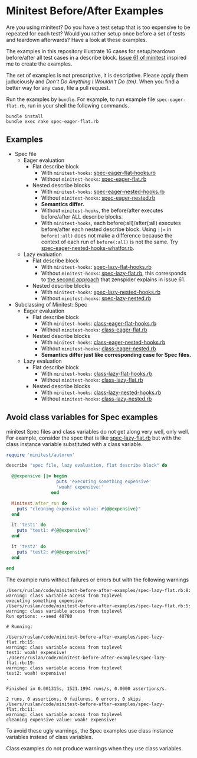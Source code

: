 # Minitest Before/After Examples

Are you using minitest?  Do you have a test setup that is too
expensive to be repeated for each test?  Would you rather setup once
before a set of tests and teardown afterwards?  Have a look at these
examples.

The examples in this repository illustrate 16 cases for setup/teardown
before/after all test cases in a describe block.  [Issue 61 of
minitest](https://github.com/seattlerb/minitest/issues/61) inspired
me to create the examples.

The set of examples is not prescriptive, it is descriptive.  Please
apply them juduciously and _Don't Do Anything I Wouldn't Do (tm)_.
When you find a better way for any case, file a pull request.

Run the examples by `bundle`.  For example, to run example file
`spec-eager-flat.rb`, run in your shell the following commands.

```
bundle install
bundle exec rake spec-eager-flat.rb
```

## Examples

- Spec file
  - Eager evaluation
    - Flat describe block
      - With `minitest-hooks`: [spec-eager-flat-hooks.rb](spec-eager-flat-hooks.rb)
      - Without `minitest-hooks`: [spec-eager-flat.rb](spec-eager-flat.rb)
    - Nested describe blocks
      - With `minitest-hooks`: [spec-eager-nested-hooks.rb](spec-eager-nested-hooks.rb)
      - Without `minitest-hooks`: [spec-eager-nested.rb](spec-eager-nested.rb)
      -  **Semantics differ.**
        - Without `minitest-hooks`, the before/after executes before/after ALL
          describe blocks.
        - With `minitest-hooks`, each before(:all)/after(:all) executes
          before/after each nested describe block.  Using `||=` in
          `before(:all)` does not make a difference because the context
	  of each run of `before(:all)` is not the same.  Try
          [spec-eager-nested-hooks-whatfor.rb](spec-eager-nested-hooks-whatfor.rb).
  - Lazy evaluation
    - Flat describe block
      - With `minitest-hooks`: [spec-lazy-flat-hooks.rb](spec-lazy-flat-hooks.rb)
      - Without `minitest-hooks`:
        [spec-lazy-flat.rb](spec-lazy-flat.rb), this corresponds to [the second
        approach](https://github.com/seattlerb/minitest/issues/61#issuecomment-4581115)
        that zenspider explains in issue 61.
    - Nested describe blocks
      - With `minitest-hooks`: [spec-lazy-nested-hooks.rb](spec-lazy-nested-hooks.rb)
      - Without `minitest-hooks`: [spec-lazy-nested.rb](spec-lazy-nested.rb)
- Subclassing of Minitest::Spec
  - Eager evaluation
    - Flat describe block
      - With `minitest-hooks`: [class-eager-flat-hooks.rb](class-eager-flat-hooks.rb)
      - Without `minitest-hooks`: [class-eager-flat.rb](class-eager-flat.rb)
    - Nested describe blocks
      - With `minitest-hooks`: [class-eager-nested-hooks.rb](class-eager-nested-hooks.rb)
      - Without `minitest-hooks`: [class-eager-nested.rb](class-eager-nested.rb)
      - **Semantics differ just like corresponding case for Spec files.**
  - Lazy evaluation
    - Flat describe block
      - With `minitest-hooks`: [class-lazy-flat-hooks.rb](class-lazy-flat-hooks.rb)
      - Without `minitest-hooks`: [class-lazy-flat.rb](class-lazy-flat.rb)
    - Nested describe blocks
      - With `minitest-hooks`: [class-lazy-nested-hooks.rb](class-lazy-nested-hooks.rb)
      - Without `minitest-hooks`: [class-lazy-nested.rb](class-lazy-nested.rb)

## Avoid class variables for Spec examples

minitest Spec files and class variables do not get along very well,
only well.  For example, consider the spec that is like
[spec-lazy-flat.rb](spec-lazy-flat.rb) but with the class instance
variable substituted with a class variable.

```ruby
require 'minitest/autorun'

describe "spec file, lazy evaluation, flat describe block" do

  @@expensive ||= begin
                   puts 'executing something expensive'
                   'woah! expensive!'
                 end

  Minitest.after_run do
    puts "cleaning expensive value: #{@@expensive}"
  end

  it 'test1' do
    puts "test1: #{@@expensive}"
  end

  it 'test2' do
    puts "test2: #{@@expensive}"
  end

end
```

The example runs without failures or errors but with the following
warnings

```
/Users/ruslan/code/minitest-before-after-examples/spec-lazy-flat.rb:8:
warning: class variable access from toplevel
executing something expensive
/Users/ruslan/code/minitest-before-after-examples/spec-lazy-flat.rb:5:
warning: class variable access from toplevel
Run options: --seed 40780

# Running:

/Users/ruslan/code/minitest-before-after-examples/spec-lazy-flat.rb:15:
warning: class variable access from toplevel
test1: woah! expensive!
./Users/ruslan/code/minitest-before-after-examples/spec-lazy-flat.rb:19:
warning: class variable access from toplevel
test2: woah! expensive!
.

Finished in 0.001315s, 1521.1994 runs/s, 0.0000 assertions/s.

2 runs, 0 assertions, 0 failures, 0 errors, 0 skips
/Users/ruslan/code/minitest-before-after-examples/spec-lazy-flat.rb:11:
warning: class variable access from toplevel
cleaning expensive value: woah! expensive!
```

To avoid these ugly warnings, the Spec examples use class instance
variables instead of class variables.

Class examples do not produce warnings when they use class variables.